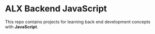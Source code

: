 # ALX Backend JavaScript
This repo contains projects for learning back end development concepts with **JavaScript**.